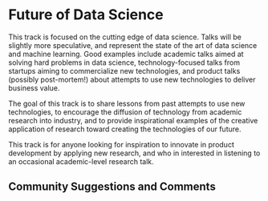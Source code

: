 # Future of Data Science

This track is focused on the cutting edge of data science. Talks will
be slightly more speculative, and represent the state of the art of
data science and machine learning. Good examples include academic
talks aimed at solving hard problems in data science,
technology-focused talks from startups aiming to commercialize new
technologies, and product talks (possibly post-mortem!) about attempts
to use new technologies to deliver business value.

The goal of this track is to share lessons from past attempts to use
new technologies, to encourage the diffusion of technology from
academic research into industry, and to provide inspirational examples
of the creative application of research toward creating the
technologies of our future.

This track is for anyone looking for inspiration to innovate in
product development by applying new research, and who in interested in
listening to an occasional academic-level research talk.

## Community Suggestions and Comments
